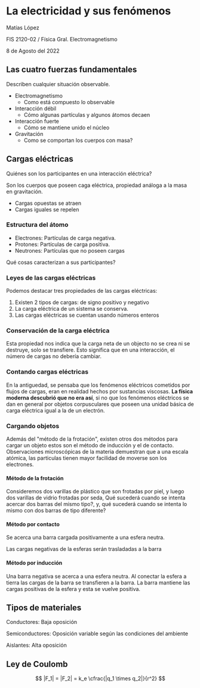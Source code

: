 # La electricidad y sus fenómenos

Matías López

FIS 2120-02 / Física Gral. Electromagnetismo

8 de Agosto del 2022

## Las cuatro fuerzas fundamentales

Describen cualquier situación observable.

* Electromagnetismo
  * Como está compuesto lo observable
* Interacción débil
  * Cómo algunas partículas y algunos átomos decaen
* Interacción fuerte
  * Cómo se mantiene unido el núcleo
* Gravitación
  * Como se comportan los cuerpos con masa?

## Cargas eléctricas

Quiénes son los participantes en una interacción eléctrica?

Son los cuerpos que poseen caga eléctrica, propiedad análoga a la masa en
gravitación.

* Cargas opuestas se atraen
* Cargas iguales se repelen

### Estructura del átomo

* Electrones: Partículas de carga negativa.
* Protones: Partículas de carga positiva.
* Neutrones: Partículas que no poseen cargas

Qué cosas caracterizan a sus participantes?

### Leyes de las cargas eléctricas

Podemos destacar tres propiedades de las cargas eléctricas:

1. Existen 2 tipos de cargas: de signo positivo y negativo
2. La carga eléctrica de un sistema se conserva.
3. Las cargas eléctricas se cuentan usando números enteros

### Conservación de la carga eléctrica

Esta propiedad nos indica que la carga neta de un objecto no se crea ni se
destruye, solo se transfiere. Esto significa que en una interacción, el número
de cargas no debería cambiar.

### Contando cargas eléctricas

En la antiguedad, se pensaba que los fenómenos eléctricos cometidos por flujos
de cargas, eran en realidad hechos por sustancias viscosas. **La física moderna
descubrió que no era así**, si no que los fenómenos eléctricos se dan en general
por objetos corpusculares que poseen una unidad básica de carga eléctrica igual
a la de un electrón.

### Cargando objetos

Además del "método de la frotación", existen otros dos métodos para cargar un
objeto estos son el método de inducción y el de contacto. 
Observaciones microscópicas de la materia demuestran que a una escala atómica,
las particulas tienen mayor facilidad de moverse son los electrones.

#### Método de la frotación

Consideremos dos varillas de plástico que son frotadas por piel, y luego dos
varillas de vidrio frotadas por seda, Qué sucederá cuando se intenta acercar dos
barras del mismo tipo?, y, qué sucederá cuando se intenta lo mismo con dos
barras de tipo diferente?

#### Método por contacto

Se acerca una barra cargada positivamente a una esfera neutra.

Las cargas negativas de la esferas serán trasladadas a la barra

#### Método por inducción

Una barra negativa se acerca a una esfera neutra. Al conectar la esfera a tierra
las cargas de la barra se transfieren a la barra. La barra mantiene las cargas
positivas de la esfera y esta se vuelve positiva.

## Tipos de materiales

Conductores: Baja oposición

Semiconductores: Oposición variable
según las condiciones del ambiente

Aislantes: Alta oposición

## Ley de Coulomb

$$
|F_1| = |F_2| = k_e  \cfrac{|q_1 \times q_2|}{r^2}
$$
